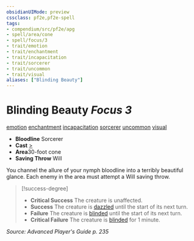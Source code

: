 ```yaml
---
obsidianUIMode: preview
cssclass: pf2e,pf2e-spell
tags:
- compendium/src/pf2e/apg
- spell/area/cone
- spell/focus/3
- trait/emotion
- trait/enchantment
- trait/incapacitation
- trait/sorcerer
- trait/uncommon
- trait/visual
aliases: ["Blinding Beauty"]
---
```

# Blinding Beauty *Focus 3*   
[emotion](../../rules/traits/emotion.md)  [enchantment](../../rules/traits/enchantment.md)  [incapacitation](../../rules/traits/incapacitation.md)  [sorcerer](../../rules/traits/sorcerer.md)  [uncommon](../../rules/traits/uncommon.md)  [visual](../../rules/traits/visual.md)  

- **Bloodline** Sorcerer
- **Cast** [>](../../rules/core-rulebook/chapter-9-playing-the-game.md#Actions "Single Action") 
- **Area**30-foot cone
- **Saving Throw** Will

You channel the allure of your nymph bloodline into a terribly beautiful glance. Each enemy in the area must attempt a Will saving throw.

> [!success-degree] 
> - **Critical Success** The creature is unaffected.
> - **Success** The creature is [dazzled](../../rules/conditions.md#Dazzled) until the start of its next turn.
> - **Failure** The creature is [blinded](../../rules/conditions.md#Blinded) until the start of its next turn.
> - **Critical Failure** The creature is [blinded](../../rules/conditions.md#Blinded) for 1 minute.

*Source: Advanced Player's Guide p. 235*